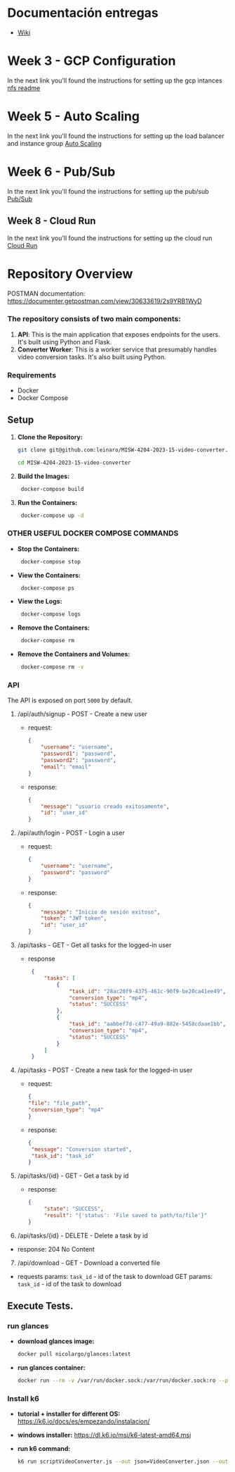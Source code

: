 # Documentación entregas
- [Wiki](https://github.com/leinaro/MISW-4204-2023-15-video-converter/wiki)

# Week 3 - GCP Configuration 
In the next link you'll found the instructions for setting up the gcp intances [nfs readme](https://github.com/leinaro/MISW-4204-2023-15-video-converter/tree/main/nfs-configuration)

# Week 5 - Auto Scaling 

In the next link you'll found the instructions for setting up the load balancer and instance group [Auto Scaling](https://github.com/leinaro/MISW-4204-2023-15-video-converter/blob/main/buckets-configuration/README.md)

# Week 6 - Pub/Sub

In the next link you'll found the instructions for setting up the pub/sub [Pub/Sub](https://github.com/leinaro/MISW-4204-2023-15-video-converter/blob/main/pub-sub-configuration/README.md)

## Week 8 - Cloud Run

In the next link you'll found the instructions for setting up the cloud run [Cloud Run](https://github.com/leinaro/MISW-4204-2023-15-video-converter/blob/main/cloud-run/README.md)

# Repository Overview

POSTMAN documentation: https://documenter.getpostman.com/view/30633619/2s9YRB1WyD

### The repository consists of two main components:

1. __API__: This is the main application that exposes endpoints for the users. It's built using Python and Flask.
2. __Converter Worker__: This is a worker service that presumably handles video conversion tasks. It's also built using Python.

### Requirements

- Docker
- Docker Compose

## Setup

1. **Clone the Repository:**

   ```bash
   git clone git@github.com:leinaro/MISW-4204-2023-15-video-converter.git

   cd MISW-4204-2023-15-video-converter
   ```

2. **Build the Images:**

   ```bash
    docker-compose build
    ```

3. **Run the Containers:**

   ```bash
    docker-compose up -d
    ```
   
### OTHER USEFUL DOCKER COMPOSE COMMANDS

- **Stop the Containers:**

   ```bash
    docker-compose stop
    ```
  
- **View the Containers:**

   ```bash
    docker-compose ps
    ```
  
- **View the Logs:**

   ```bash
    docker-compose logs
    ```
  
- **Remove the Containers:**

   ```bash
    docker-compose rm
    ```

- **Remove the Containers and Volumes:**

   ```bash
    docker-compose rm -v
    ```

### API

The API is exposed on port `5000` by default.

1. /api/auth/signup - POST - Create a new user 
   - request:
       ```json
       {
           "username": "username",
           "password1": "password",
           "password2": "password",
           "email": "email"
       }
       ```
   - response:
     ```json
     {
         "message": "usuario creado exitosamente",
         "id": "user_id"
     }
     ```
2. /api/auth/login - POST - Login a user
   - request:
       ```json
       {
           "username": "username",
           "password": "password"
       }
       ```
   - response:
        ```json
        {
            "message": "Inicio de sesión exitoso",
            "token": "JWT token",
            "id": "user_id"
        }
        ```
  
3. /api/tasks - GET - Get all tasks for the logged-in user
   - response
        ```json
         {
             "tasks": [
                 {
                     "task_id": "28ac20f9-4375-461c-90f9-be20ca41ee49",
                     "conversion_type": "mp4",
                     "status": "SUCCESS"
                 },
                 {
                     "task_id": "aabbef7d-c477-49a9-882e-5458cdaae1bb",
                     "conversion_type": "mp4",
                     "status": "SUCCESS"
                 }
             ]
         }
        ```
4. /api/tasks - POST - Create a new task for the logged-in user
   - request:
       ```json
       {
       "file": "file_path",
       "conversion_type": "mp4"
       }
       ```
   - response:
      ```json
      {
       "message": "Conversion started",
       "task_id": "task_id"
      }
      ```

5. /api/tasks/{id} - GET - Get a task by id
   - response:
        ```json
        {
             "state": "SUCCESS",
             "result": "{'status': 'File saved to path/to/file'}"
        }
        ```
6. /api/tasks/{id} - DELETE - Delete a task by id
- response: 204 No Content
7. /api/download - GET - Download a converted file
- requests params: `task_id` - id of the task to download
GET params: `task_id` - id of the task to download

## Execute Tests.

### run glances 
- **download glances image:**
    ```bash
	docker pull nicolargo/glances:latest
    ```


- **run glances container:**
    ```bash
   docker run --rm -v /var/run/docker.sock:/var/run/docker.sock:ro --pid host --network host -it docker.io/nicolargo/glances
    ```
   
### Install k6 

   - **tutorial + installer for different OS:** 
        https://k6.io/docs/es/empezando/instalacion/

   - **windows installer:**
        https://dl.k6.io/msi/k6-latest-amd64.msi


  - **run k6 command:**
    ```bash
    k6 run scriptVideoConverter.js --out json=VideoConverter.json --out csv=VideoConverter.csv --log-output=file=VideoConverter.log
    ```
 



